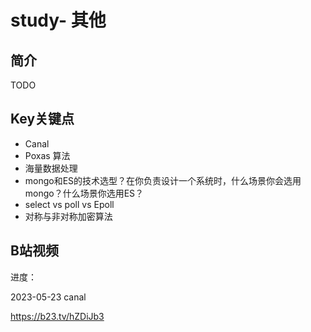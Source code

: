 # study- 其他 #
## 简介





TODO

## Key关键点

- Canal 
- Poxas 算法 
- 海量数据处理
- mongo和ES的技术选型？在你负责设计一个系统时，什么场景你会选用mongo？什么场景你选用ES？
- select vs poll vs Epoll
- 对称与非对称加密算法





## B站视频

进度：

2023-05-23 canal

https://b23.tv/hZDiJb3



